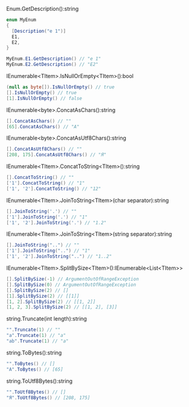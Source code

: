 Enum.GetDescription():string
```csharp
enum MyEnum
{
  [Description("e 1")]
  E1,
  E2,
}

MyEnum.E1.GetDescription() // "e 1"
MyEnum.E2.GetDescription() // "E2"
```

IEnumerable&lt;TItem&gt;.IsNullOrEmpty&lt;TItem&gt;():bool
```csharp
(null as byte[]).IsNullOrEmpty() // true
[].IsNullOrEmpty() // true
[1].IsNullOrEmpty() // false
```

IEnumerable&lt;byte&gt;.ConcatAsChars():string
```csharp
[].ConcatAsChars() // ""
[65].ConcatAsChars() // "A"
```

IEnumerable&lt;byte&gt;.ConcatAsUtf8Chars():string
```csharp
[].ConcatAsUtf8Chars() // ""
[208, 175].ConcatAsUtf8Chars() // "Я"
```

IEnumerable&lt;TItem&gt;.ConcatToString&lt;TItem&gt;():string
```csharp
[].ConcatToString() // ""
['1'].ConcatToString() // "1"
['1', '2'].ConcatToString() // "12"
```

IEnumerable&lt;TItem&gt;.JoinToString&lt;TItem&gt;(char separator):string
```csharp
[].JoinToString('.') // ""
['1'].JoinToString('.') // "1"
['1', '2'].JoinToString('.') // "1.2"
```

IEnumerable&lt;TItem&gt;.JoinToString&lt;TItem&gt;(string separator):string
```csharp
[].JoinToString("..") // ""
['1'].JoinToString("..") // "1"
['1', '2'].JoinToString("..") // "1..2"
```

IEnumerable&lt;TItem&gt;.SplitBySize&lt;TItem&gt;():IEnumerable&lt;List&lt;TItem&gt;&gt;
```csharp
[].SplitBySize(-1) // ArgumentOutOfRangeException
[].SplitBySize(0) // ArgumentOutOfRangeException
[].SplitBySize(2) // []
[1].SplitBySize(2) // [[1]]
[1, 2].SplitBySize(2) // [[1, 2]]
[1, 2, 3].SplitBySize(2) // [[1, 2], [3]]
```

string.Truncate(int length):string
```csharp
"".Truncate(1) // ""
"a".Truncate(1) // "a"
"ab".Truncate(1) // "a"
```

string.ToBytes():string
```csharp
"".ToBytes() // []
"A".ToBytes() // [65]
```

string.ToUtf8Bytes():string
```csharp
"".ToUtf8Bytes() // []
"Я".ToUtf8Bytes() // [208, 175]
```
